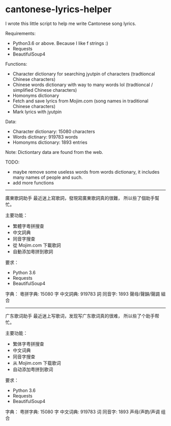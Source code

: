 # cantonese-lyrics-helper
I wrote this little script to help me write Cantonese song lyrics.

Requirements:
- Python3.6 or above. Because I like f strings :)
- Requests
- BeautifulSoup4

Functions:
- Character dictionary for searching jyutpin of characters (tradtioncal Chinese characters)
- Chinese words dictionary with way to many words lol (tradtioncal / simplified Chinese characters)
- Homonyms dictionary
- Fetch and save lyrics from Mojim.com (song names in traditional Chinese characters)
- Mark lyrics with jyutpin

Data:
- Character dictionary: 15080 characters
- Words dictinary: 919783 words
- Homonyms dictionary: 1893 entries

Note:
Dictiontary data are found from the web.

TODO:
- maybe remove some useless words from words dictionary, it includes many names of people and such.
- add more functions

---------------------------------------------

廣東歌詞助手
最近迷上寫歌詞，發現寫廣東歌詞真的很難， 所以些了個助手幫忙。

主要功能：
- 繁體字粵拼搜查
- 中文詞典
- 同音字搜查
- 從 Mojim.com 下載歌詞
- 自動添加粵拼到歌詞

要求：
- Python 3.6
- Requests
- BeautifulSoup4

字典：
粵拼字典: 15080 字
中文詞典: 919783 詞
同音字: 1893 聲母/聲韻/聲調 組合

---------------------------------------------

广东歌词助手
最近迷上写歌词，发现写广东歌词真的很难， 所以些了个助手帮忙。

主要功能：
- 繁体字粤拼搜查
- 中文词典
- 同音字搜查
- 从 Mojim.com 下载歌词
- 自动添加粤拼到歌词

要求：
- Python 3.6
- Requests
- BeautifulSoup4

字典：
粤拼字典: 15080 字
中文词典: 919783 词
同音字: 1893 声母/声韵/声调 组合
